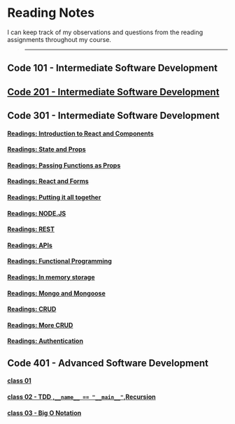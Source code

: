 # **Reading Notes**

I can keep track of my observations and questions from the reading assignments throughout my course.

 > ---

## **Code 101 - Intermediate Software Development**

## [**Code 201 - Intermediate Software Development**](https://github.com/IsmailAlamir/my-notes)

## **Code 301 - Intermediate Software Development**
#### [Readings: Introduction to React and Components](Class-01.md)
#### [Readings: State and Props](Class-02.md)
#### [Readings: Passing Functions as Props](Class-03.md)
#### [Readings: React and Forms](Class-04.md)
#### [Readings: Putting it all together](Class-05.md)
#### [Readings: NODE.JS](Class-06.md)
#### [Readings: REST](Class-07.md)
#### [Readings: APIs](Class-08.md)
#### [Readings: Functional Programming](Class-09.md)
#### [Readings: In memory storage](Class-10.md)
#### [Readings: Mongo and Mongoose](Class-11.md)
#### [Readings: CRUD](Class-12.md)
#### [Readings: More CRUD](Class-13.md)
#### [Readings: Authentication](Class-15.md)


## **Code 401 - Advanced Software Development**
#### [class 01 ](code-401-python/class-01/README.md)
#### [class 02 - TDD ,``` __name__ == "__main__" ```,Recursion](code-401-python/class-02/README.md)
#### [class 03 - Big O Notation](code-401-python/class-03/README.md)

